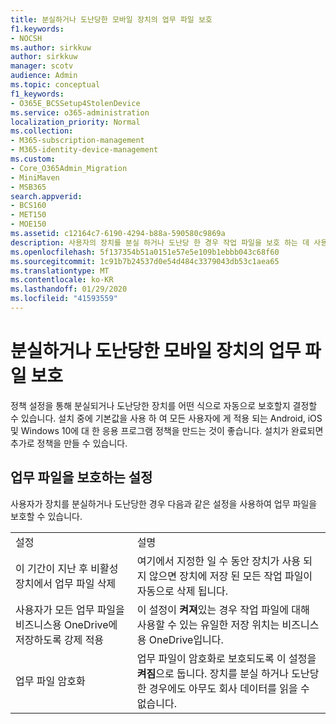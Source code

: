 ```yaml
---
title: 분실하거나 도난당한 모바일 장치의 업무 파일 보호
f1.keywords:
- NOCSH
ms.author: sirkkuw
author: sirkkuw
manager: scotv
audience: Admin
ms.topic: conceptual
f1_keywords:
- O365E_BCSSetup4StolenDevice
ms.service: o365-administration
localization_priority: Normal
ms.collection:
- M365-subscription-management
- M365-identity-device-management
ms.custom:
- Core_O365Admin_Migration
- MiniMaven
- MSB365
search.appverid:
- BCS160
- MET150
- MOE150
ms.assetid: c12164c7-6190-4294-b88a-590580c9869a
description: 사용자의 장치를 분실 하거나 도난당 한 경우 작업 파일을 보호 하는 데 사용할 수 있는 설정에 대해 설명 합니다.
ms.openlocfilehash: 5f137354b51a0151e57e5e109b1ebbb043c68f60
ms.sourcegitcommit: 1c91b7b24537d0e54d484c3379043db53c1aea65
ms.translationtype: MT
ms.contentlocale: ko-KR
ms.lasthandoff: 01/29/2020
ms.locfileid: "41593559"
---
```

# <a name="protect-work-files-when-a-mobile-device-is-lost-or-stolen"></a>분실하거나 도난당한 모바일 장치의 업무 파일 보호

정책 설정을 통해 분실되거나 도난당한 장치를 어떤 식으로 자동으로 보호할지 결정할 수 있습니다. 설치 중에 기본값을 사용 하 여 모든 사용자에 게 적용 되는 Android, iOS 및 Windows 10에 대 한 응용 프로그램 정책을 만드는 것이 좋습니다. 설치가 완료되면 추가로 정책을 만들 수 있습니다.
  
## <a name="settings-that-protect-work-files"></a>업무 파일을 보호하는 설정

사용자가 장치를 분실하거나 도난당한 경우 다음과 같은 설정을 사용하여 업무 파일을 보호할 수 있습니다.
  
|||
|:-----|:-----|
|설정  <br/> |설명  <br/> |
|이 기간이 지난 후 비활성 장치에서 업무 파일 삭제  <br/> |여기에서 지정한 일 수 동안 장치가 사용 되지 않으면 장치에 저장 된 모든 작업 파일이 자동으로 삭제 됩니다.  <br/> |
|사용자가 모든 업무 파일을 비즈니스용 OneDrive에 저장하도록 강제 적용  <br/> |이 설정이 **켜져**있는 경우 작업 파일에 대해 사용할 수 있는 유일한 저장 위치는 비즈니스용 OneDrive입니다.  <br/> |
|업무 파일 암호화  <br/> |업무 파일이 암호화로 보호되도록 이 설정을 **켜짐**으로 둡니다. 장치를 분실 하거나 도난당 한 경우에도 아무도 회사 데이터를 읽을 수 없습니다.  <br/> |
   

